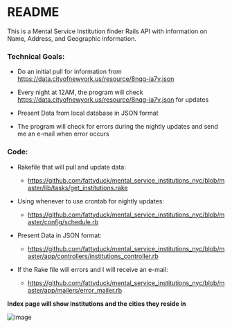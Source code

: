 # README

This is a Mental Service Institution finder Rails API with information on Name, Address, and Geographic information. 

### Technical Goals:

* Do an initial pull for information from https://data.cityofnewyork.us/resource/8nqg-ia7v.json

* Every night at 12AM, the program will check https://data.cityofnewyork.us/resource/8nqg-ia7v.json for updates

* Present Data from local database in JSON format 

* The program will check for errors during the nightly updates and send me an e-mail when error occurs


### Code:

* Rakefile that will pull and update data:
  * https://github.com/fattyduck/mental_service_institutions_nyc/blob/master/lib/tasks/get_institutions.rake

* Using whenever to use crontab for nightly updates:
  * https://github.com/fattyduck/mental_service_institutions_nyc/blob/master/config/schedule.rb
  
* Present Data in JSON format:
  * https://github.com/fattyduck/mental_service_institutions_nyc/blob/master/app/controllers/institutions_controller.rb

* If the Rake file will errors and I will receive an e-mail:
  *  https://github.com/fattyduck/mental_service_institutions_nyc/blob/master/app/mailers/error_mailer.rb

**Index page will show institutions and the cities they reside in**

![image](https://cloud.githubusercontent.com/assets/11187726/26679995/86c1b83e-46a5-11e7-9aef-d119633317f5.png)

